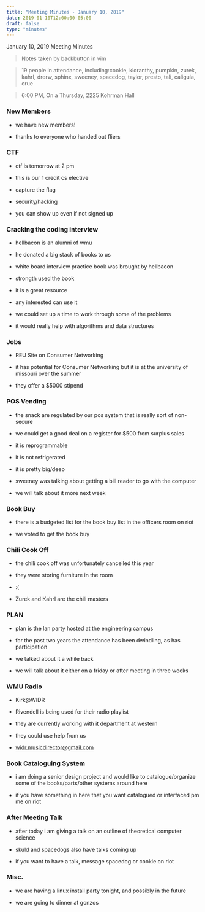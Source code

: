 ```yaml
---
title: "Meeting Minutes - January 10, 2019"
date: 2019-01-10T12:00:00-05:00
draft: false
type: "minutes"
---
```


January 10, 2019 Meeting Minutes
> Notes taken by backbutton in vim

> 19 people in attendance, including:cookie, kloranthy, pumpkin, zurek, kahrl, drerw, sphinx, sweeney, spacedog, taylor, presto, tali, caligula, crue





> 6:00 PM, On a Thursday, 2225 Kohrman Hall

### New Members

* we have new members!

* thanks to everyone who handed out fliers

### CTF

* ctf is tomorrow at 2 pm

* this is our 1 credit cs elective

* capture the flag

* security/hacking

* you can show up even if not signed up

### Cracking the coding interview

* hellbacon is an alumni of wmu

* he donated a big stack of books to us

* white board interview practice book was brought by hellbacon

* strongth used the book

* it is a great resource

* any interested can use it

* we could set up a time to work through some of the problems

* it would really help with algorithms and data structures

### Jobs

* REU Site on Consumer Networking 

* it has potential for Consumer Networking but it is at the university of missouri over the summer

* they offer a $5000 stipend

### POS Vending

* the snack are regulated by our pos system that is really sort of non-secure

* we could get a good deal on a register for $500 from surplus sales

* it is reprogrammable

* it is not refrigerated

* it is pretty big/deep

* sweeney was talking about getting a bill reader to go with the computer

* we will talk about it more next week

### Book Buy

* there is a budgeted list for the book buy list in the officers room on riot

* we voted to get the book buy

### Chili Cook Off

* the chili cook off was unfortunately cancelled this year

* they were storing furniture in the room

* :(

* Zurek and Kahrl are the chili masters

### PLAN

* plan is the lan party hosted at the engineering campus

* for the past two years the attendance has been dwindling, as has participation

* we talked about it a while back

* we will talk about it either on a friday or after meeting in three weeks

### WMU Radio

* Kirk@WIDR

* Rivendell is being used for their radio playlist

* they are currently working with it department at western

* they could use help from us

* widr.musicdirector@gmail.com

### Book Cataloguing System

* i am doing a senior design project and would like to catalogue/organize some of the books/parts/other systems around here

* if you have something in here that you want catalogued or interfaced pm me on riot

### After Meeting Talk

* after today i am giving a talk on an outline of theoretical computer science

* skuld and spacedogs also have talks coming up

* if you want to have a talk, message spacedog or cookie on riot

### Misc.

* we are having a linux install party tonight, and possibly in the future

* we are going to dinner at gonzos
